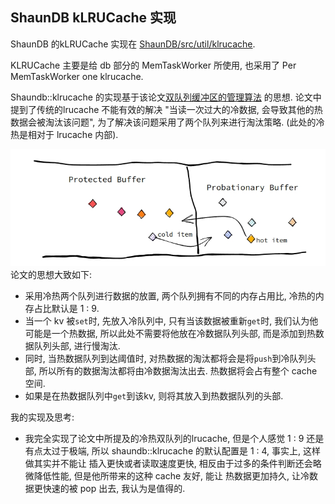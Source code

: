 ## ShaunDB kLRUCache 实现

ShaunDB 的kLRUCache 实现在 [ShaunDB/src/util/klrucache](../src/util/klrucache.hpp).

KLRUCache 主要是给 db 部分的 MemTaskWorker 所使用, 也采用了 Per MemTaskWorker one klrucache.

Shaundb::klrucache 的实现基于该论文[双队列缓冲区的管理算法](https://www.semanticscholar.org/paper/2Q%3A-A-Low-Overhead-High-Performance-Buffer-Johnson-Shasha/5fa357b43c8351a5d8e7124429e538ad7d687abc) 的思想.
 论文中提到了传统的lrucache 不能有效的解决 "当读一次过大的冷数据, 会导致其他的热数据会被淘汰该问题", 为了解决该问题采用了两个队列来进行淘汰策略. (此处的冷热是相对于 lrucache 内部).

![](./image/2q_lrucache.jpg)
论文的思想大致如下:
- 采用冷热两个队列进行数据的放置, 两个队列拥有不同的内存占用比, 冷热的内存占比默认是 1 : 9.
- 当一个 kv 被```set```时, 先放入冷队列中, 只有当该数据被重新```get```时, 我们认为他可能是一个热数据, 所以此处不需要将他放在冷数据队列头部, 而是添加到热数据队列头部, 进行慢淘汰.
- 同时, 当热数据队列到达阈值时, 对热数据的淘汰都将会是将```push```到冷队列头部, 所以所有的数据淘汰都将由冷数据淘汰出去. 热数据将会占有整个 cache 空间.
- 如果是在热数据队列中```get```到该kv, 则将其放入到热数据队列的头部.

我的实现及思考:
- 我完全实现了论文中所提及的冷热双队列的lrucache, 但是个人感觉 1 : 9 还是有点太过于极端, 所以 shaundb::klrucache 的默认配置是 1 : 4, 事实上, 这样做其实并不能让 插入更快或者读取速度更快, 相反由于过多的条件判断还会略微降低性能, 但是他所带来的这种 cache 友好, 能让 热数据更加持久, 让冷数据更快速的被 pop 出去, 我认为是值得的.